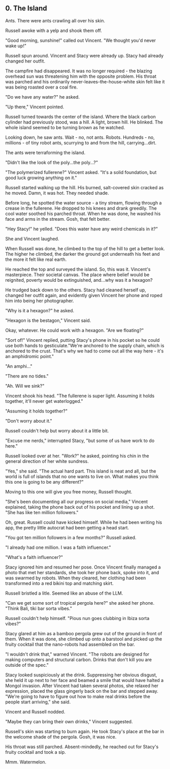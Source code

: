 ## 0. The Island

Ants. There were ants crawling all over his skin.

Russell awoke with a yelp and shook them off.

"Good morning, sunshine!" called out Vincent. "We thought you'd never wake up!"

Russell spun around. Vincent and Stacy were already up. Stacy had already changed her outfit.

The campfire had disappeared. It was no longer required - the blazing overhead sun was threatening him with the opposite problem. His throat was parched and his ordinarily never-leaves-the-house-white skin felt like it was being roasted over a coal fire.

"Do we have any water?" he asked.

"Up there," Vincent pointed.

Russell turned towards the center of the island. Where the black carbon cylinder had previously stood, was a hill. A light, brown hill. He blinked. The whole island seemed to be turning brown as he watched.

Looking down, he saw ants. Wait - no, not ants. Robots. Hundreds - no, millions - of tiny robot ants, scurrying to and from the hill, carrying...dirt.

The ants were terraforming the island.

"Didn't like the look of the poly...the poly...?"

"The polymerized fullerene?" Vincent asked. "It's a solid foundation, but good luck growing anything on it."

Russell started walking up the hill. His burned, salt-covered skin cracked as he moved. Damn, it was hot. They needed shade. 

Before long, he spotted the water source - a tiny stream, flowing through a crease in the fullerene. He dropped to his knees and drank greedily. The cool water soothed his parched throat. When he was done, he washed his face and arms in the stream. Gosh, that felt better.

"Hey Stacy!" he yelled. "Does this water have any weird chemicals in it?"

She and Vincent laughed.

When Russell was done, he climbed to the top of the hill to get a better look. The higher he climbed, the darker the ground got underneath his feet and the more it felt like real earth.

He reached the top and surveyed the island. So, this was it. Vincent's masterpiece. Their societal canvas. The place where belief would be reignited, poverty would be extinguished, and...why was it a hexagon?

He trudged back down to the others. Stacy had cleaned herself up, changed her outfit again, and evidently given Vincent her phone and roped him into being her photographer.

"Why is it a hexagon?" he asked.

"Hexagon is the bestagon," Vincent said.

Okay, whatever. He could work with a hexagon. "Are we floating?"

"Sort of!" Vincent replied, putting Stacy's phone in his pocket so he could use both hands to gesticulate."We're anchored to the supply chain, which is anchored to the crust. That's why we had to come out all the way here - it's an amphidromic point."

"An amphi..."

"There are no tides."

"Ah. Will we sink?"

Vincent shook his head. "The fullerene is super light. Assuming it holds together, it'll never get waterlogged."

"Assuming it holds together?"

"Don't worry about it."

Russell couldn't help but worry about it a little bit.

"Excuse me nerds," interrupted Stacy, "but some of us have work to do here."

Russell looked over at her. "Work?" he asked, pointing his chin in the general direction of her white sundress.

"Yes," she said. "The actual hard part. This island is neat and all, but the world is full of islands that no one wants to live on. What makes you think this one is going to be any different?"

Moving to this one will give you free money, Russell thought.

"She's been documenting all our progress on social media," Vincent explained, taking the phone back out of his pocket and lining up a shot. "She has like ten million followers."

Oh, great. Russell could have kicked himself. While he had been writing his app, the pretty little autocrat had been getting a head start.

"You got ten million followers in a few months?" Russell asked.

"I already had one million. I was a faith influencer."

"What's a faith influencer?"

Stacy ignored him and resumed her pose. Once Vincent finally managed a photo that met her standards, she took her phone back, spoke into it, and was swarmed by robots. When they cleared, her clothing had been transformed into a red bikini top and matching skirt.

Russell bristled a litle. Seemed like an abuse of the LLM.

"Can we get some sort of tropical pergola here?" she asked her phone. "Think Bali, tiki bar sorta vibes."

Russell couldn't help himself. "Pious nun goes clubbing in Ibiza sorta vibes?"

Stacy glared at him as a bamboo pergola grew out of the ground in front of them. When it was done, she climbed up onto a barstool and picked up the fruity cocktail that the nano-robots had assembled on the bar.

"I wouldn't drink that," warned Vincent. "The robots are designed for making computers and structural carbon. Drinks that don't kill you are outside of the spec."

Stacy looked suspiciously at the drink. Suppressing her obvious disgust, she held it up next to her face and beamed a smile that would have halted a Mongol invasion. After Vincent had taken several photos, she relaxed her expression, placed the glass gingerly back on the bar and stepped away. "We're going to have to figure out how to make real drinks before the people start arriving," she said.

Vincent and Russell nodded.

"Maybe they can bring their own drinks," Vincent suggested.

Russell's skin was starting to burn again. He took Stacy's place at the bar in the welcome shade of the pergola. Gosh, it was nice. 

His throat was still parched. Absent-mindedly, he reached out for Stacy's fruity cocktail and took a sip.

Mmm. Watermelon.
